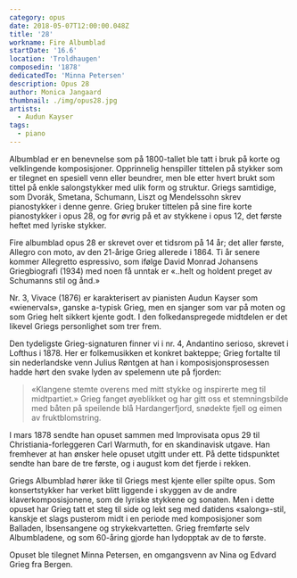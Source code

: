 ```yaml
---
category: opus
date: 2018-05-07T12:00:00.048Z
title: '28'
workname: Fire Albumblad
startDate: '16.6'
location: 'Troldhaugen'
composedin: '1878'
dedicatedTo: 'Minna Petersen'
description: Opus 28
author: Monica Jangaard
thumbnail: ./img/opus28.jpg
artists:
  - Audun Kayser
tags:
  - piano
---
```

Albumblad er en benevnelse som på 1800-tallet ble tatt i bruk på korte og velklingende komposisjoner. Opprinnelig henspiller tittelen på stykker som er tilegnet en spesiell venn eller beundrer, men ble etter hvert brukt som tittel på enkle salongstykker med ulik form og struktur. Griegs samtidige, som Dvorák, Smetana, Schumann, Liszt og Mendelssohn skrev pianostykker i denne genre. Grieg bruker tittelen på sine fire korte pianostykker i opus 28, og for øvrig på et av stykkene i opus 12, det første heftet med lyriske stykker.  

Fire albumblad opus 28 er skrevet over et tidsrom på 14 år; det aller første, Allegro con moto, av den 21-årige Grieg allerede i 1864. Ti år senere kommer Allegretto espressivo, som ifølge David Monrad Johansens Griegbiografi (1934) med noen få unntak er «..helt og holdent preget av Schumanns stil og ånd.»

Nr. 3, Vivace (1876) er karakterisert av pianisten Audun Kayser som «wienervals», ganske a-typisk Grieg, men en sjanger som var på moten og som Grieg helt sikkert kjente godt. I den folkedanspregede midtdelen er det likevel Griegs personlighet som trer frem.  

Den tydeligste Grieg-signaturen finner vi i nr. 4, Andantino serioso, skrevet i Lofthus i 1878. Her er folkemusikken et konkret bakteppe; Grieg fortalte til sin nederlandske venn Julius Røntgen at han i komposisjonsprosessen hadde hørt den svake lyden av spelemenn ute på fjorden:

> «Klangene stemte overens med mitt stykke og inspirerte meg til midtpartiet.» Grieg fanget øyeblikket og har gitt oss et stemningsbilde med båten på speilende blå Hardangerfjord, snødekte fjell og eimen av fruktblomstring.

I mars 1878 sendte han opuset sammen med Improvisata opus 29 til Christiania-forleggeren Carl Warmuth, for en skandinavisk utgave. Han fremhever at han ønsker hele opuset utgitt under ett. På dette tidspunktet sendte han bare de tre første, og i august kom det fjerde i rekken.

Griegs Albumblad hører ikke til Griegs mest kjente eller spilte opus. Som konsertstykker har verket blitt liggende i skyggen av de andre klaverkomposisjonene, som de lyriske stykkene og sonaten. Men i dette opuset har Grieg tatt et steg til side og lekt seg med datidens «salong»-stil, kanskje et slags pusterom midt i en periode med komposisjoner som Balladen, Ibsensangene og strykekvartetten. Grieg fremførte selv Albumbladene, og som 60-åring gjorde han lydopptak av de to første.

Opuset ble tilegnet Minna Petersen, en omgangsvenn av Nina og Edvard Grieg fra Bergen.
